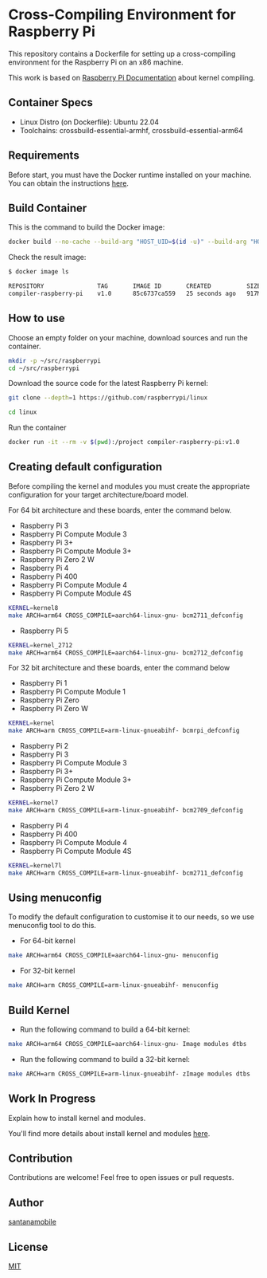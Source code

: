 # Cross-Compiling Environment for Raspberry Pi

This repository contains a Dockerfile for setting up a cross-compiling environment for the Raspberry Pi on an x86 machine.

This work is based on [Raspberry Pi Documentation](https://www.raspberrypi.com/documentation/computers/linux_kernel.html#cross-compile-the-kernel) about kernel compiling.

## Container Specs

- Linux Distro (on Dockerfile): Ubuntu 22.04
- Toolchains: crossbuild-essential-armhf, crossbuild-essential-arm64

## Requirements

Before start, you must have the Docker runtime installed on your machine. You can obtain the instructions [here](https://docs.docker.com/get-docker/).

## Build Container

This is the command to build the Docker image:

```bash
docker build --no-cache --build-arg "HOST_UID=$(id -u)" --build-arg "HOST_GID=$(id -g)" --rm -f "Dockerfile" -t compiler-raspberry-pi:v1.0 .
```

Check the result image:

```bash
$ docker image ls

REPOSITORY               TAG       IMAGE ID       CREATED          SIZE
compiler-raspberry-pi    v1.0      85c6737ca559   25 seconds ago   917MB
```

## How to use

Choose an empty folder on your machine, download sources and run the container.

```bash
mkdir -p ~/src/raspberrypi
cd ~/src/raspberrypi
```

Download the source code for the latest Raspberry Pi kernel:

```bash
git clone --depth=1 https://github.com/raspberrypi/linux
```

```bash
cd linux
```

Run the container

```bash
docker run -it --rm -v $(pwd):/project compiler-raspberry-pi:v1.0
```

## Creating default configuration

Before compiling the kernel and modules you must create the appropriate configuration for your target architecture/board model.

For 64 bit architecture and these boards, enter the command below.

- Raspberry Pi 3
- Raspberry Pi Compute Module 3
- Raspberry Pi 3+
- Raspberry Pi Compute Module 3+
- Raspberry Pi Zero 2 W
- Raspberry Pi 4
- Raspberry Pi 400
- Raspberry Pi Compute Module 4
- Raspberry Pi Compute Module 4S

```bash
KERNEL=kernel8
make ARCH=arm64 CROSS_COMPILE=aarch64-linux-gnu- bcm2711_defconfig
```

- Raspberry Pi 5

```bash
KERNEL=kernel_2712
make ARCH=arm64 CROSS_COMPILE=aarch64-linux-gnu- bcm2712_defconfig
```

For 32 bit architecture and these boards, enter the command below

- Raspberry Pi 1
- Raspberry Pi Compute Module 1
- Raspberry Pi Zero
- Raspberry Pi Zero W

```bash
KERNEL=kernel
make ARCH=arm CROSS_COMPILE=arm-linux-gnueabihf- bcmrpi_defconfig
```

- Raspberry Pi 2
- Raspberry Pi 3
- Raspberry Pi Compute Module 3
- Raspberry Pi 3+
- Raspberry Pi Compute Module 3+
- Raspberry Pi Zero 2 W

```bash
KERNEL=kernel7
make ARCH=arm CROSS_COMPILE=arm-linux-gnueabihf- bcm2709_defconfig
```

- Raspberry Pi 4
- Raspberry Pi 400
- Raspberry Pi Compute Module 4
- Raspberry Pi Compute Module 4S

```bash
KERNEL=kernel7l
make ARCH=arm CROSS_COMPILE=arm-linux-gnueabihf- bcm2711_defconfig
```

## Using menuconfig

To modify the default configuration to customise it to our needs, so we use menuconfig tool to do this.

- For 64-bit kernel

```bash
make ARCH=arm64 CROSS_COMPILE=aarch64-linux-gnu- menuconfig
```

- For 32-bit kernel

```bash
make ARCH=arm CROSS_COMPILE=arm-linux-gnueabihf- menuconfig
```

## Build Kernel

- Run the following command to build a 64-bit kernel:

```bash
make ARCH=arm64 CROSS_COMPILE=aarch64-linux-gnu- Image modules dtbs
```

- Run the following command to build a 32-bit kernel:

```bash
make ARCH=arm CROSS_COMPILE=arm-linux-gnueabihf- zImage modules dtbs
```

## Work In Progress

Explain how to install kernel and modules.

You'll find more details about install kernel and modules [here](https://www.raspberrypi.com/documentation/computers/linux_kernel.html#cross-compile-the-kernel).

## Contribution

Contributions are welcome! Feel free to open issues or pull requests.

## Author

[santanamobile](https://www.github.com/santanamobile)

## License

[MIT](https://choosealicense.com/licenses/mit/)
